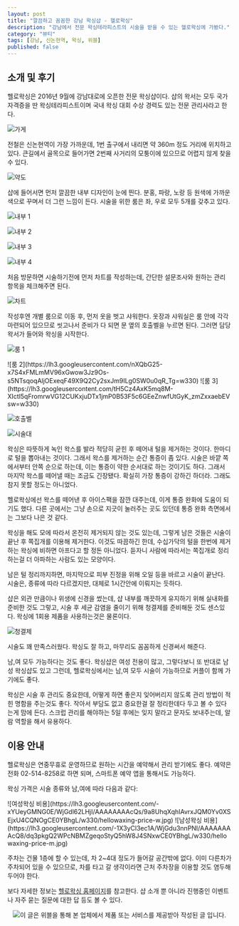 ```yaml
---
layout: post
title: "깔끔하고 꼼꼼한 강남 왁싱샵 - 헬로왁싱"
description: "강남에서 전문 왁싱테라피스트의 시술을 받을 수 있는 헬로왁싱에 가봤다."
category: "뷰티"
tags: [강남, 신논현역, 왁싱, 위블]
published: false
---
```


## 소개 및 후기

헬로왁싱은 2016년 9월에 강남대로에 오픈한 전문 왁싱샵이다.
샵의 왁서는 모두 국가 자격증을 딴 왁싱테라피스트이며
국내 왁싱 대회 수상 경력도 있는 전문 관리사라고 한다.

![가게](https://lh3.googleusercontent.com/JGOBhpiHdEF80OFNT5G-d5hC8o8mkn5YcM715USOdos9iVMak-B_MOPh6JCP3od-mFwINqz2VXu5iA=s560)

전철은 신논현역이 가장 가까운데,
1번 출구에서 내리면 약 360m 정도 거리에 위치하고 있다.
큰길에서 골목으로 들어가면 2번째 사거리의 모퉁이에 있으므로
어렵지 않게 찾을 수 있다.

![약도](https://lh3.googleusercontent.com/-V3K2NEs7ZMw/WjGnUi2muMI/AAAAAAAAcRU/nGmZ8Y_HxCAnetDxI841i1-31u08jwBoQCE0YBhgL/s0/hellowaxing-map.gif)

샵에 들어서면 먼저 깔끔한 내부 디자인이 눈에 띈다.
분홍, 파랑, 노랑 등 원색에 가까운 색으로 꾸며서 더 그런 느낌이 든다.
시술을 위한 룸은 좌, 우로 모두 5개를 갖추고 있다.

![내부 1](https://lh3.googleusercontent.com/aK30QwREjgSLV0j_d5qikpO7WAtBjuZLTvQs0bJfeC1d5I1zC5dkk7KRUVVbMUitLQJ4bhTyMcQaYw=s560)

![내부 2](https://lh3.googleusercontent.com/Egc_ZHnJuuYWMpSjKixU9LHU6Uui4KgAP20BLaX6Z9yg3u0hNEC_5VIORj2FhB5uVjqN2WecDWKFFg=s560)

![내부 3](https://lh3.googleusercontent.com/gPolN9t-ZR8NVJPBepmGm-1EtzV-srBhEli0xTQLvDSDgtfwyWyIM9-RhlaegUzhEss4aaIRkMsh5A=s560)

![내부 4](https://lh3.googleusercontent.com/zK2HxsqZE1ZzVY2oIR7roGENm8aM6osRVjp-022CRD8U8aAeDpnitjUQ4Y2TzZURBH7RHFnxLwyNkg=s560)

처음 방문하면 시술하기전에 먼저 차트를 작성하는데,
간단한 설문조사와 원하는 관리 항목을 체크해주면 된다.

![차트](https://lh3.googleusercontent.com/D8NkLmoQlCS63JsenHXOWLCds-FtZ4wUbF1WxEx3sdH4b5GETyeyQjAVQ176IKHW0MEtSqWo-0_mNw=s480)

작성후엔 개별 룸으로 이동 후, 먼저 옷을 벗고 샤워한다.
옷장과 샤워실은 룸 안에 각각 마련되어 있으므로
씻고나서 준비가 다 되면 문 옆의 호출벨을 누르면 된다.
그러면 담당 왁서가 들어와 왁싱을 시작한다.

![룸 1](https://lh3.googleusercontent.com/9d4H4UHvifsUf6nqc_RHTOjqBfiqmX6ts7YXY4Y9tzgHOXmKIVHs76NiYiTLrVmkXCHCgMkbISpesQ=s560)

<p class="center" markdown="1">
![룸 2](https://lh3.googleusercontent.com/nXQbG25-x7S4xFMLmMV96xGwow3Jz9Os-s5NTsqoqAljOExeqF49X9Q2Cy2sxJm9ILg0SW0u0qR_Tg=w330)
![룸 3](https://lh3.googleusercontent.com/tH5Cz4AxK5mq8M-XIctl5qFromrwVG12CUKxjuDTx1jmP0B53F5c6GEeZnwfUtGyK_zmZxxaebEVsw=w330)
</p>

![호출벨](https://lh3.googleusercontent.com/d2nxJKWMCxFsmd7MWWYTsM_ikcaBUFoV_HNnQu-lces27rT7nr71B6T8vY4yz_ExqlpN12Vtr_3gxw=s560)

![시술대](https://lh3.googleusercontent.com/-AVPTIWSC5vyNd53dLifMg6znvdrv258Oo6oCzppDjmb8UWRX9gOBGC8CJqq60yTvXB2ANnFhZJ3Jg=s560)

왁싱은 따뜻하게 녹인 왁스를 발라 적당히 굳힌 후 떼어내 털을 제거하는 것이다.
한마디로 털을 뽑아내는 것이다.
그래서 왁스를 제거하는 순간 통증이 좀 있다.
시술은 바깥 쪽에서부터 안쪽 순으로 하는데,
이는 통증이 약한 순서대로 하는 것이기도 하다.
그래서 마지막 왁스를 떼어낼 때는 조금도 긴장됐다.
확실히 가장 통증이 강하긴 하더라.
그래도 참지 못할 정도는 아니었다.

헬로왁싱에선 왁스를 떼어낸 후 아이스팩을 잠깐 대주는데,
이게 통증 완화에 도움이 되기도 했다.
다른 곳에서는 그냥 손으로 지긋이 눌러주는 곳도 있던데
통증 완화 측면에서는 그보다 나은 것 같다.

왁싱을 해도 모에 따라서 온전히 제거되지 않는 것도 있는데,
그렇게 남은 것들은 시술이 끝난 후 쪽집개를 이용해 제거한다.
이것도 따끔하긴 한데,
수십가닥의 털을 한번에 제거하는 왁싱에 비하면 아프다고 할 정돈 아니었다.
듣자니 사람에 따라서는 쪽집개로 정리하는걸 더 아파하는 사람도 있는 모양이다.

남은 털 정리까지하면,
마지막으로 피부 진정을 위해 오일 등을 바르고 시술이 끝난다.
시술은, 종류에 따라 다르겠지만, 대체로 1시간안에 이뤄지는 듯하다.

샵은 외관 만큼이나 위생에 신경을 썼는데,
샵 내부를 깨끗하게 유지하기 위해 실내화를 준비한 것도 그렇고,
시술 후 세균 감염을 줄이기 위해 청결제를 준비해둔 것도 센스있다.
왁싱에 1회용 제품을 사용하는것은 물론이다.

![청결제](https://lh3.googleusercontent.com/x3eBOzOnNGxGb21BTzPqPiyfm-CYLaXBf5T3pynP8wU3pbEaiGsMf-4yku3E-GchsbZb1qp1gZ9EJg=s560)

시술도 꽤 만족스러웠다.
왁싱도 잘 하고, 마무리도 꼼꼼하게 신경써서 해준다.

남,여 모두 가능하다는 것도 좋다.
왁싱샵은 여성 전용이 많고,
그렇다보니 또 반대로 남성 왁싱샵도 있고 그런데,
헬로왁싱에서는 남,여 모두 시술이 가능하므로 커플이 함께 가기에도 좋다.

왁싱은 시술 후 관리도 중요한데,
어떻게 하면 좋은지 잊어버리지 않도록 관리 방법이 적힌 명함을 주는것도 좋다.
작아서 부담도 없고 중요한걸 잘 정리한데다 두고 볼 수 있다는게 맘에 든다.
스크럽 관리를 해야하는 5일 후에는 잊지 말라고 문자도 보내주는데,
알람 역할을 해서 유용하다.



## 이용 안내

헬로왁싱은 연중무휴로 운영하므로 원하는 시간을 예약해서 관리 받기에도 좋다.
예약은 전화 02-514-8258로 하면 되며,
스마트폰 예약 앱을 통해서도 가능하다.

왁싱 가격은 시술 종류와 남,여에 따라 다음과 같다:

<p class="center" markdown="1">
![여성왁싱 비용](https://lh3.googleusercontent.com/-xYUeyGMNG0E/WjGdl62LHjI/AAAAAAAAcQs/9a8UhqXqhIAvrxJQM0Yv0XSEjxU4CQNOgCE0YBhgL/w330/hellowaxing-price-w.jpg)
![남성왁싱 비용](https://lh3.googleusercontent.com/-1X3yCl3ec1A/WjGdu3nnPNI/AAAAAAAAcQ8/dq3pkgQ2WPcNBMZgeqoStyQ5hW8J4SNxwCE0YBhgL/w330/hellowaxing-price-m.jpg)
</p>

주차는 건물 1층에 할 수 있는데,
차 2~4대 정도가 들어갈 공간밖에 없다.
이미 다른차가 주차되어 있을 수 있으므로,
차를 타고 갈 생각이라면 근처 주차장을 이용할 것도 염두해 두어야 한다.

보다 자세한 정보는 [헬로왁싱 홈페이지](http://hellowaxing.co.kr/faq)를 참고한다.
샵 소개 뿐 아니라 진행중인 이벤트나 자주 묻는 질문에 대한 답 등도 볼 수 있다.



<center><img src="https://weble.net/campaign/img.php?p=716f9175d40ab07d79f24dfd60134864ff8be8e144f57517ea6585c060c9d69b&amp;v=4" alt="이 글은 위블을 통해 본 업체에서 제품 또는 서비스를 제공받아 작성된 글 입니다." /></center>

